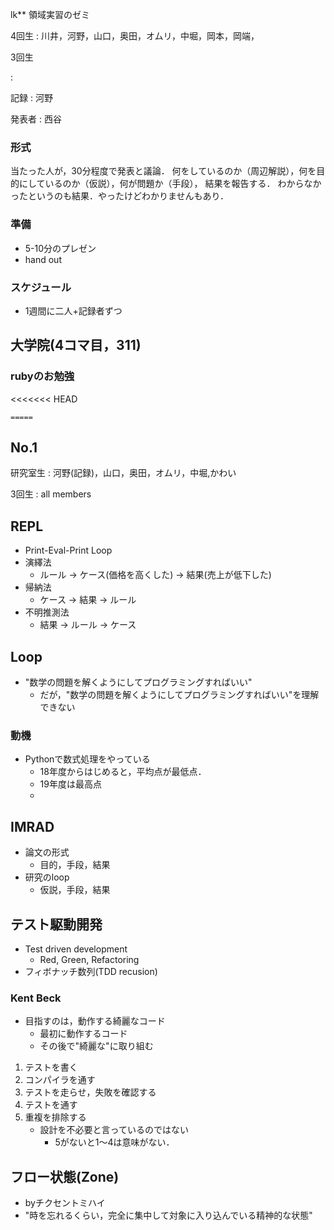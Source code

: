 lk\*\* 領域実習のゼミ

4回生
:   川井，河野，山口，奥田，オムリ，中堀，岡本，岡端，

3回生

:   

記録
:   河野

発表者
:   西谷

### 形式

当たった人が，30分程度で発表と議論．
何をしているのか（周辺解説），何を目的にしているのか（仮説），何が問題か（手段），
結果を報告する．
わからなかったというのも結果．やったけどわかりませんもあり．

### 準備

-   5-10分のプレゼン
-   hand out

### スケジュール

-   1週間に二人+記録者ずつ

大学院(4コマ目，311)
--------------------

### rubyのお勉強

&lt;&lt;&lt;&lt;&lt;&lt;&lt; HEAD

`=====`

No.1
----

研究室生
:   河野(記録)，山口，奥田，オムリ，中堀,かわい

3回生
:   all members

REPL
----

-   Print-Eval-Print Loop
-   演繹法
    -   ルール -&gt; ケース(価格を高くした) -&gt; 結果(売上が低下した)
-   帰納法
    -   ケース -&gt; 結果 -&gt; ルール
-   不明推測法
    -   結果 -&gt; ルール -&gt; ケース

Loop
----

-   "数学の問題を解くようにしてプログラミングすればいい"
    -   だが，"数学の問題を解くようにしてプログラミングすればいい"を理解できない

### 動機

-   Pythonで数式処理をやっている
    -   18年度からはじめると，平均点が最低点．
    -   19年度は最高点
    -   

IMRAD
-----

-   論文の形式
    -   目的，手段，結果
-   研究のloop
    -   仮説，手段，結果

テスト駆動開発
--------------

-   Test driven development
    -   Red, Green, Refactoring
-   フィボナッチ数列(TDD recusion)

### Kent Beck

-   目指すのは，動作する綺麗なコード
    -   最初に動作するコード
    -   その後で"綺麗な"に取り組む

1.  テストを書く
2.  コンパイラを通す
3.  テストを走らせ，失敗を確認する
4.  テストを通す
5.  重複を排除する
    -   設計を不必要と言っているのではない
        -   5がないと1〜4は意味がない．

フロー状態(Zone)
----------------

-   byチクセントミハイ
-   "時を忘れるくらい，完全に集中して対象に入り込んでいる精神的な状態"


